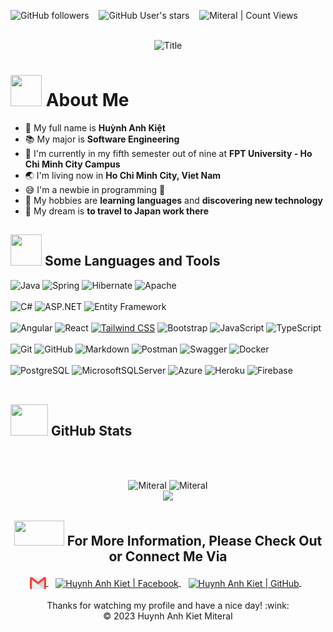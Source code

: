 <img alt="GitHub followers" src="https://img.shields.io/github/followers/MiteraI?style=social"> &nbsp;&nbsp; <img alt="GitHub User's stars" src="https://img.shields.io/github/stars/MiteraI?style=social"> &nbsp;&nbsp; <img alt="MiteraI | Count Views" src="https://komarev.com/ghpvc/?username=MiteraI&color=6db33f"/>
<br/><br/>

<div align="center">
    <img src = "https://readme-typing-svg.herokuapp.com?font=Fira+Code&size=32&pause=1000&color=6DB33F&width=600&lines=Heyy%2C+the+name+is+Anh+Kiet;Welcome+to+my+profile+page!" alt ="Title">
    </img>
</div>

# <img src="https://raw.githubusercontent.com/nixin72/nixin72/master/wave.gif" width="50px" height="50px"></img> About Me

- :partying_face: My full name is **Huỳnh Anh Kiệt** 
- :books: My major is **Software Engineering**
- :school: I'm currently in my fifth semester out of nine at **FPT University - Ho Chi Minh City Campus**
- :earth_asia: I'm living now in **Ho Chi Minh City, Viet Nam**
- :sweat_smile: I'm a newbie in programming :hatching_chick:
- :rainbow: My hobbies are **learning languages** and **discovering new technology**
- :star2: My dream is **to travel to Japan work there**	


## <img src="https://media2.giphy.com/media/QssGEmpkyEOhBCb7e1/giphy.gif?cid=ecf05e47a0n3gi1bfqntqmob8g9aid1oyj2wr3ds3mg700bl&rid=giphy.gif" width="50px" height="50px"> Some Languages and Tools
![Java](https://img.shields.io/badge/java-%23ED8B00.svg?style=for-the-badge&logo=java&logoColor=white) ![Spring](https://img.shields.io/badge/spring-%236DB33F.svg?style=for-the-badge&logo=spring&logoColor=white) ![Hibernate](https://img.shields.io/badge/Hibernate-59666C?style=for-the-badge&logo=Hibernate&logoColor=white) ![Apache](https://img.shields.io/badge/apache-%23D42029.svg?style=for-the-badge&logo=apache&logoColor=white) 
<br/><br/>
![C#](https://img.shields.io/badge/c%23-%23239120.svg?style=for-the-badge&logo=c-sharp&logoColor=white)
![ASP.NET](https://img.shields.io/badge/ASP.NET-%235C2D91.svg?style=for-the-badge&logo=.net&logoColor=white)
![Entity Framework](https://img.shields.io/badge/Entity_Framework-%2348ADD8.svg?style=for-the-badge&logo=entity-framework&logoColor=white)
<br/><br/>
![Angular](https://img.shields.io/badge/angular-%23DD0031.svg?style=for-the-badge&logo=angular&logoColor=white)
![React](https://img.shields.io/badge/react-%2361DAFB.svg?style=for-the-badge&logo=react&logoColor=white)
 [![Tailwind CSS](https://img.shields.io/badge/-TailwindCSS-38B2AC?style=for-the-badge&logo=tailwind-css&logoColor=white)](https://tailwindcss.com/)
![Bootstrap](https://img.shields.io/badge/bootstrap-%23563D7C.svg?style=for-the-badge&logo=bootstrap&logoColor=white)  ![JavaScript](https://img.shields.io/badge/javascript-%23323330.svg?style=for-the-badge&logo=javascript&logoColor=%23F7DF1E) 
![TypeScript](https://img.shields.io/badge/typescript-%23007ACC.svg?style=for-the-badge&logo=typescript&logoColor=white)
<br/><br/>
![Git](https://img.shields.io/badge/git-%23F05033.svg?style=for-the-badge&logo=git&logoColor=white) 
![GitHub](https://img.shields.io/badge/github-%23121011.svg?style=for-the-badge&logo=github&logoColor=white) 
![Markdown](https://img.shields.io/badge/markdown-%23000000.svg?style=for-the-badge&logo=markdown&logoColor=white) 
![Postman](https://img.shields.io/badge/Postman-FF6C37?style=for-the-badge&logo=postman&logoColor=white) 
![Swagger](https://img.shields.io/badge/-Swagger-%23Clojure?style=for-the-badge&logo=swagger&logoColor=white)
![Docker](https://img.shields.io/badge/docker-%230db7ed.svg?style=for-the-badge&logo=docker&logoColor=white) 
<br/><br/>
![PostgreSQL](https://img.shields.io/badge/postgres-%23336791.svg?style=for-the-badge&logo=postgresql&logoColor=white)
![MicrosoftSQLServer](https://img.shields.io/badge/Microsoft%20SQL%20Sever-CC2927?style=for-the-badge&logo=microsoft%20sql%20server&logoColor=white) 
![Azure](https://img.shields.io/badge/azure-%230072C6.svg?style=for-the-badge&logo=microsoftazure&logoColor=white)
![Heroku](https://img.shields.io/badge/heroku-%23430098.svg?style=for-the-badge&logo=heroku&logoColor=white)
![Firebase](https://img.shields.io/badge/firebase-%23FFCA28.svg?style=for-the-badge&logo=firebase&logoColor=black)
<br/><br/>



## <img src="https://media0.giphy.com/media/cNZqrH5IzOG0xrlWks/giphy.gif?cid=ecf05e47map255q427en9uprqc1sb0unjq5k4fnqg5pmhhs4&rid=giphy.gif&ct=s" width="60px" height="50px"> GitHub Stats
<br/><br/>
<div align="center">
<img height="150em" src="https://github-readme-stats.vercel.app/api/top-langs/?username=MiteraI&layout=compact&show_icon=true&theme=algolia" alt="MiteraI"/>
<img height="150em" src="https://github-readme-stats.vercel.app/api/?username=MiteraI&layout=compact&show_icon=true&theme=algolia" alt="MiteraI"/>
</div>
<div align="center">
  <img src="http://github-readme-streak-stats.herokuapp.com?user=MiteraI&theme=algolia&background=0d1117&hide_border=true" />
</div>

## <div align="center"> <img src='https://raw.githubusercontent.com/ShahriarShafin/ShahriarShafin/main/Assets/handshake.gif' width="80px" height="40px"> For More Information, Please Check Out or Connect Me Via </div>
<p align="center">
  <a href="mailto:kiet.hakh@gmail.com" >
    <img align="center" alt="Huynh Anh Kiet | Gmail" width="26px" src="https://github.com/SatYu26/SatYu26/blob/master/Assets/Gmail.svg" />
  </a> &nbsp;&nbsp;
  
  <a href="https://m.facebook.com/profile.php?id=100007229958372" target="_blank">
      <img align="center" alt="Huynh Anh Kiet | Facebook" width="24px" src="https://upload.wikimedia.org/wikipedia/en/thumb/0/04/Facebook_f_logo_%282021%29.svg/100px-Facebook_f_logo_%282021%29.svg.png" />
  </a> &nbsp;&nbsp;
    
  <a href="https://profile-summary-for-github.herokuapp.com/user/MiteraI" target="_blank">
    <img align="center" alt="Huynh Anh Kiet | GitHub" width="26px" src="https://upload.wikimedia.org/wikipedia/commons/thumb/a/ae/Github-desktop-logo-symbol.svg/1024px-Github-desktop-logo-symbol.svg.png" />
  </a> &nbsp;&nbsp;

<div align="center">
  Thanks for watching my profile and have a nice day! :wink: <br/>
  &copy; 2023 Huynh Anh Kiet MiteraI
</div>
